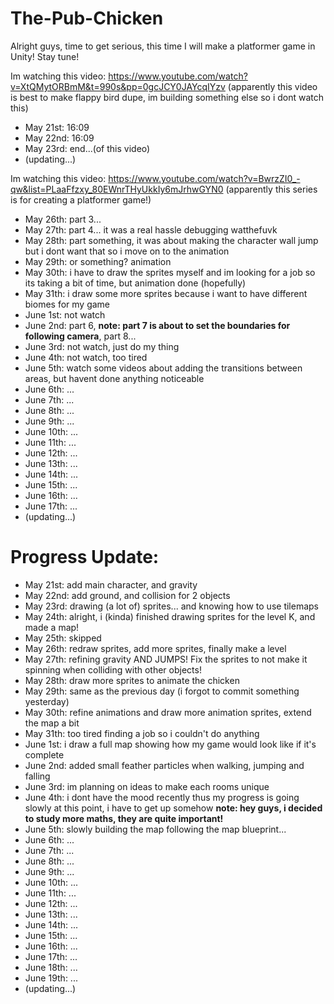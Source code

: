 # The-Pub-Chicken
Alright guys, time to get serious, this time I will make a platformer game in Unity! Stay tune!

Im watching this video: https://www.youtube.com/watch?v=XtQMytORBmM&t=990s&pp=0gcJCY0JAYcqIYzv (apparently this video is best to make flappy bird dupe, im building something else so i dont watch this)
- May 21st: 16:09
- May 22nd: 16:09
- May 23rd: end...(of this video)
- (updating...)

Im watching this video: https://www.youtube.com/watch?v=BwrzZI0_-qw&list=PLaaFfzxy_80EWnrTHyUkkIy6mJrhwGYN0 (apparently this series is for creating a platformer game!)
- May 26th: part 3...
- May 27th: part 4... it was a real hassle debugging watthefuvk
- May 28th: part something, it was about making the character wall jump but i dont want that so i move on to the animation
- May 29th: or something? animation
- May 30th: i have to draw the sprites myself and im looking for a job so its taking a bit of time, but animation done (hopefully)
- May 31th: i draw some more sprites because i want to have different biomes for my game
- June 1st: not watch
- June 2nd: part 6, **note: part 7 is about to set the boundaries for following camera**, part 8...
- June 3rd: not watch, just do my thing
- June 4th: not watch, too tired
- June 5th: watch some videos about adding the transitions between areas, but havent done anything noticeable
- June 6th: ...
- June 7th: ...
- June 8th: ...
- June 9th: ...
- June 10th: ...
- June 11th: ...
- June 12th: ...
- June 13th: ...
- June 14th: ...
- June 15th: ...
- June 16th: ...
- June 17th: ...
- (updating...)

# Progress Update:
- May 21st: add main character, and gravity
- May 22nd: add ground, and collision for 2 objects
- May 23rd: drawing (a lot of) sprites... and knowing how to use tilemaps
- May 24th: alright, i (kinda) finished drawing sprites for the level K, and made a map!
- May 25th: skipped
- May 26th: redraw sprites, add more sprites, finally make a level
- May 27th: refining gravity AND JUMPS! Fix the sprites to not make it spinning when colliding with other objects!
- May 28th: draw more sprites to animate the chicken
- May 29th: same as the previous day (i forgot to commit something yesterday)
- May 30th: refine animations and draw more animation sprites, extend the map a bit
- May 31th: too tired finding a job so i couldn't do anything
- June 1st: i draw a full map showing how my game would look like if it's complete
- June 2nd: added small feather particles when walking, jumping and falling
- June 3rd: im planning on ideas to make each rooms unique
- June 4th: i dont have the mood recently thus my progress is going slowly at this point, i have to get up somehow **note: hey guys, i decided to study more maths, they are quite important!**
- June 5th: slowly building the map following the map blueprint...
- June 6th: ...
- June 7th: ...
- June 8th: ...
- June 9th: ...
- June 10th: ...
- June 11th: ...
- June 12th: ...
- June 13th: ...
- June 14th: ...
- June 15th: ...
- June 16th: ...
- June 17th: ...
- June 18th: ...
- June 19th: ...
- (updating...)
